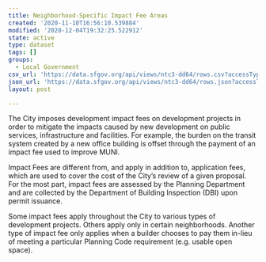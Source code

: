 ```yaml
---
title: Neighborhood-Specific Impact Fee Areas
created: '2020-11-10T16:56:10.539884'
modified: '2020-12-04T19:32:25.522912'
state: active
type: dataset
tags: []
groups:
  - Local Government
csv_url: 'https://data.sfgov.org/api/views/ntc3-dd64/rows.csv?accessType=DOWNLOAD'
json_url: 'https://data.sfgov.org/api/views/ntc3-dd64/rows.json?accessType=DOWNLOAD'
layout: post

---
```

The City imposes development impact fees on development projects in order to mitigate the impacts caused by new development on public services, infrastructure and facilities. For example, the burden on the transit system created by a new office building is offset through the payment of an impact fee used to improve MUNI.

Impact Fees are different from, and apply in addition to, application fees, which are used to cover the cost of the City’s review of a given proposal. For the most part, impact fees are assessed by the Planning Department and are collected by the Department of Building Inspection (DBI) upon permit issuance.

Some impact fees apply throughout the City to various types of development projects. Others apply only in certain neighborhoods. Another type of impact fee only applies when a builder chooses to pay them in-lieu of meeting a particular Planning Code requirement (e.g. usable open space).
